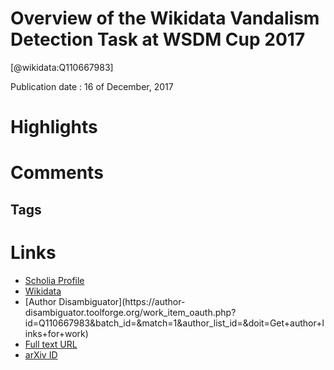 
Overview of the Wikidata Vandalism Detection Task at WSDM Cup 2017
==================================================================
  
  [@wikidata:Q110667983]  
  
Publication date : 16 of December, 2017  

# Highlights

# Comments

## Tags

# Links
  
 * [Scholia Profile](https://scholia.toolforge.org/work/Q110667983)  
 * [Wikidata](https://www.wikidata.org/wiki/Q110667983)  
 * [Author Disambiguator](https://author-
disambiguator.toolforge.org/work_item_oauth.php?id=Q110667983&batch_id=&match=1&author_list_id=&doit=Get+author+links+for+work)  
 * [Full text URL](https://arxiv.org/pdf/1712.05956.pdf)  
 * [arXiv ID](https://arxiv.org/pdf/1712.05956.pdf)  
